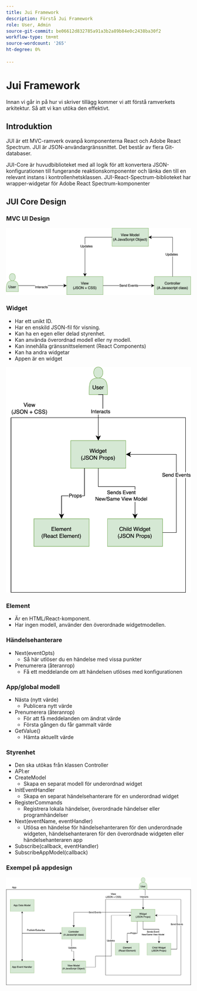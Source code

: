 ```yaml
---
title: Jui Framework
description: Förstå Jui Framework
role: User, Admin
source-git-commit: be06612d832785a91a3b2a89b84e0c2438ba30f2
workflow-type: tm+mt
source-wordcount: '265'
ht-degree: 0%

---
```


# Jui Framework

Innan vi går in på hur vi skriver tillägg kommer vi att förstå ramverkets arkitektur.
Så att vi kan utöka den effektivt.

## Introduktion

JUI är ett MVC-ramverk ovanpå komponenterna React och Adobe React Spectrum. JUI är JSON-användargränssnittet. Det består av flera Git-databaser.

JUI-Core är huvudbiblioteket med all logik för att konvertera JSON-konfigurationen till fungerande reaktionskomponenter och länka den till en relevant instans i kontrollenhetsklassen.
JUI-React-Spectrum-biblioteket har wrapper-widgetar för Adobe React Spectrum-komponenter

## JUI Core Design

### MVC UI Design

![JUI MVC-flöde](./imgs/jui-mvc-flow.png)

### Widget

- Har ett unikt ID.
- Har en enskild JSON-fil för visning.
- Kan ha en egen eller delad styrenhet.
- Kan använda överordnad modell eller ny modell.
- Kan innehålla gränssnittselement (React Components)
- Kan ha andra widgetar
- Appen är en widget

![JUI-widget](./imgs/jui-widget.png)

### Element

- Är en HTML/React-komponent.
- Har ingen modell, använder den överordnade widgetmodellen.

### Händelsehanterare

- Next(eventOpts)
   - Så här utlöser du en händelse med vissa punkter
- Prenumerera (återanrop)
   - Få ett meddelande om att händelsen utlöses med konfigurationen

### App/global modell

- Nästa (nytt värde)
   - Publicera nytt värde
- Prenumerera (återanrop)
   - För att få meddelanden om ändrat värde
   - Första gången du får gammalt värde
- GetValue()
   - Hämta aktuellt värde

### Styrenhet

- Den ska utökas från klassen Controller
- API:er
- CreateModel
   - Skapa en separat modell för underordnad widget
- InitEventHandler
   - Skapa en separat händelsehanterare för en underordnad widget
- RegisterCommands
   - Registrera lokala händelser, överordnade händelser eller programhändelser
- Next(eventName, eventHandler)
   - Utlösa en händelse för händelsehanteraren för den underordnade widgeten, händelsehanteraren för den överordnade widgeten eller händelsehanteraren app
- Subscribe(callback, eventHandler)
- SubscribeAppModel(callback)

### Exempel på appdesign

![Exempelapp](./imgs/jui-sample-app.png)
